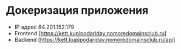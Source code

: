 # Докеризация приложения

* IP адрес 84.201.152.179
* Frontend [https://kett.kupipodariday.nomoredomainsclub.ru]
* Backend [https://kett.kupipodariday.nomoredomainsclub.ru/api]
